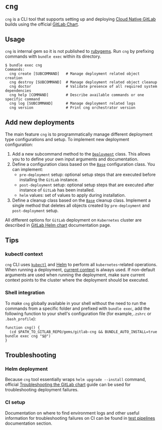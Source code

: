 # `cng`

`cng` is a CLI tool that supports setting up and deploying [Cloud Native GitLab](https://gitlab.com/gitlab-org/build/CNG) builds
using the official [GitLab Chart](https://gitlab.com/gitlab-org/charts/gitlab).

## Usage

`cng` is internal gem so it is not published to [rubygems](https://rubygems.org/). Run `cng` by prefixing commands with
`bundle exec` within its directory.

```shell
$ bundle exec cng
Commands:
  cng create [SUBCOMMAND]   # Manage deployment related object creation
  cng destroy [SUBCOMMAND]  # Manage deployment related object cleanup
  cng doctor                # Validate presence of all required system dependencies
  cng help [COMMAND]        # Describe available commands or one specific command
  cng log [SUBCOMMAND]      # Manage deployment related logs
  cng version               # Print cng orchestrator version
```

## Add new deployments

The main feature `cng` is to programmatically manage different deployment type configurations and setup. To implement new deployment configuration:

1. Add a new subcommand method to the [`Deployment`](lib/gitlab/cng/commands/subcommands/deployment.rb) class. This allows you to to define your own input
   arguments and documentation.
1. Define a configuration class based on the [`Base`](lib/gitlab/cng/lib/deployment/configurations/_base.rb) configuration class. You can implement:
   - `pre-deployment` setup: optional setup steps that are executed before installing the `GitLab` instance.
   - `post-deployment` setup: optional setup steps that are executed after instance of `GitLab` has been installed.
   - `helm` values: set of values to apply during installation.
1. Define a cleanup class based on the [`Base`](lib/gitlab/cng/lib/deployment/configurations/cleanup/_base.rb) cleanup class. Implement a single method
   that deletes all objects created by `pre-deployment` and `post-deployment` setup.

All different options for `GitLab` deployment on `Kubernetes` cluster are described in [GitLab Helm chart](https://docs.gitlab.com/charts/) documentation page.

## Tips

### kubectl context

`cng` CLI uses [`kubectl`](https://github.com/kubernetes/kubectl) and [Helm](https://github.com/helm/helm) to perform all `kubernetes`-related
operations. When running a deployment, [current context](https://kubernetes.io/docs/reference/kubectl/generated/kubectl_config/kubectl_config_current-context/)
is always used. If non-default arguments are used when running the deployment, make sure current context points to the cluster where the deployment should be executed.

### Shell integration

To make `cng` globally available in your shell without the need to run the commands from a specific folder and prefixed with `bundle exec`, add the following
function to your shell's configuration file (for example,`.zshrc` or `.bash_profile`):

```shell
function cng() {
  (cd $PATH_TO_GITLAB_REPO/gems/gitlab-cng && BUNDLE_AUTO_INSTALL=true bundle exec cng "$@")
}
```

## Troubleshooting

### Helm deployment

Because `cng` tool essentially wraps `helm upgrade --install` command, official [Troubleshooting the GitLab chart](https://docs.gitlab.com/charts/troubleshooting/index.html) guide can be used for troubleshooting deployment failures.

### CI setup

Documentation on where to find environment logs and other useful information for troubleshooting failures on CI can be found in [test pipelines](../../../doc/development/testing_guide/end_to_end/test_pipelines.md#e2etest-on-cng) documentation section.
